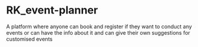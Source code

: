 # RK_event-planner
A platform where anyone can book and register if they want to conduct any events or can have the info about it and can give their own suggestions for customised events
